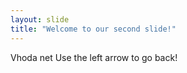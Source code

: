 ```yaml
---
layout: slide
title: "Welcome to our second slide!"
---
```

Vhoda net
Use the left arrow to go back!